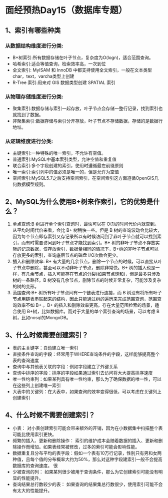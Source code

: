 # 面经预热Day15（数据库专题）

## 1、索引有哪些种类

### 从数据结构维度进行分类:

- B+树索引:所有数据存储在叶子节点，复杂度为O(logn)，适合范围查询。
- 哈希索引:适合等值查询，检索效率高，一次到位
- 全文索引: MyISAM 和 InnoDB 中都支持使用全文索引，一般在文本类型char，text，varcha类型上创建
- R-Tree 索引:用来对 GIS 数据类型创建 SPATIAL 索引

### 从物理存储维度进行分类:

- 聚集索引:数据存储与索引一起存放，叶子节点会存储一整行记录，找到索引也就找到了数据。
- 非聚集索引:数据存储与索引分开存放，叶子节点不存储数据，存储的是数据行地址。

### 从逻辑维度进行分类:

- 主键索引:一种特殊的唯一索引，不允许有空值。
- 普通索引:MySQL中基本索引类型，允许空值和重复值
- 联合索引:多个字段创建的索引，使用时遵循最左前缀原则
- 唯一索引:索引列中的值必须是唯一的，但是允许为空值
- 空间索引:MySQL5.7之后支持空间索引，在空间索引这方面遵循OpenGIS几何数据模型规则。

## 2、MySQL为什么使用B+树来作索引，它的优势是什么？

1. 单点查询:B 树进行单个索引查询时，最快可以在 O(1)的时间代价内就查到。从平均时间代价来看，会比 B+ 树稍快一些。但是 B 树的查询波动会比较大，因为每个节点即存索引又存记录所以有时候访问到了非叶子节点就可以找到索引，而有时需要访问到叶子节点才能找到索引。B+ 树的非叶子节点不存放实际的记录数据，仅存放索引，数据量相同的情况下，B+树的非叶子节点可以存放更多的索引，查询底层节点的磁盘 I/O次数会更少。
2. 插入和删除效率: B+ 有大量的几余节点，删除一个节点的时候，可以直接从叶子节点中删除，甚至可以不动非叶子节点，删除非常快。B+ 树的插入也是一样，有几余节点，插入可能存在节点的分裂(如果节点饱和)，但是最多只涉及树的一条路径。B 树没有几余节点，删除节点的时候非常复杂，可能涉及复杂的树的变形。
3. 范围查询:B+ 树所有叶子节点间有一个链表进行连接，而 B 树没有将所有叶子节点用链表串联起来的结构，因此只能通过树的遍历来完成范围查询，范围查询效率不如 B+ 。B+ 的插入和删除效率更高。存在大量范围检索的场景，适合使用 B+树，比如数据库。而对于大量的单个索引查询的场景，可以考虑 B 树，比如nosql的MongoDB。

## 3、什么时候需要创建索引？

- 表的主关键字：自动建立唯一索引
- 直接条件查询的字段：经常用于WHERE查询条件的字段，这样能够提高整个表的查询速度
- 查询中与其他表关联的字段：例如字段建立了外键关系
- 查询中排序的字段：排序的字段如果通过索引去访问将大大提高排序速度
- 唯一性约束列：如果某列具有唯一性约束，那么为了确保数据的唯一性，可以在这些列上创建唯一索引
- 大表中的关键列：在大表中，如果查询的效率变得很低，可以考虑在关键列上创建索引

## 4、什么时候不需要创建索引？

- 小表： 对小表创建索引可能会带来额外的开销，因为在小数据集中扫描整个表可能比使用索引更快。
-  频繁的插入、更新和删除操作： 索引的维护成本会随着数据的插入、更新和删除操作而增加。如果表经常被修改，过多的索引可能会影响性能。 
- 数据重复且分布平均的表字段：假如一个表有10万行记录，性别只有男和女两种值，且每个值的分布概率大约为50%，那么对这种字段建索引一般不会提高数据库的查询速度。 很
- 少被查询的列： 如果某列很少被用于查询条件，那么为它创建索引可能没有明显的性能提升。 
- 查询结果总行数较少的表： 如果查询的结果集总行数很少，使用索引可能不会有太大的性能提升。